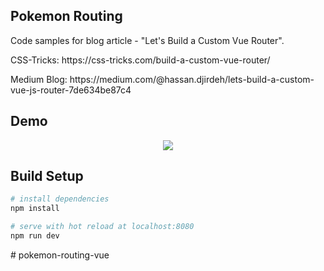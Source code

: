 ## Pokemon Routing

Code samples for blog article - "Let's Build a Custom Vue Router".

<p> CSS-Tricks: https://css-tricks.com/build-a-custom-vue-router/</p>
<p> Medium Blog: https://medium.com/@hassan.djirdeh/lets-build-a-custom-vue-js-router-7de634be87c4 </p>

## Demo

<div align="center">
  <img src="https://i.imgur.com/fLUGpFK.png"/>
</div>

## Build Setup

``` bash
# install dependencies
npm install

# serve with hot reload at localhost:8080
npm run dev
```
#   p o k e m o n - r o u t i n g - v u e  
 